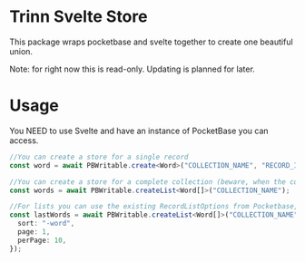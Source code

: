 # Trinn Svelte Store

This package wraps pocketbase and svelte together to create one beautiful union.

Note: for right now this is read-only. Updating is planned for later.

# Usage

You NEED to use Svelte and have an instance of PocketBase you can access.

```ts
//You can create a store for a single record
const word = await PBWritable.create<Word>("COLLECTION_NAME", "RECORD_ID");

//You can create a store for a complete collection (beware, when the collection changes it is COMPLETELY redownloaded)
const words = await PBWritable.createList<Word[]>("COLLECTION_NAME");

//For lists you can use the existing RecordListOptions from Pocketbase, like filter, sort, etc.
const lastWords = await PBWritable.createList<Word[]>("COLLECTION_NAME", {
  sort: "-word",
  page: 1,
  perPage: 10,
});
```
